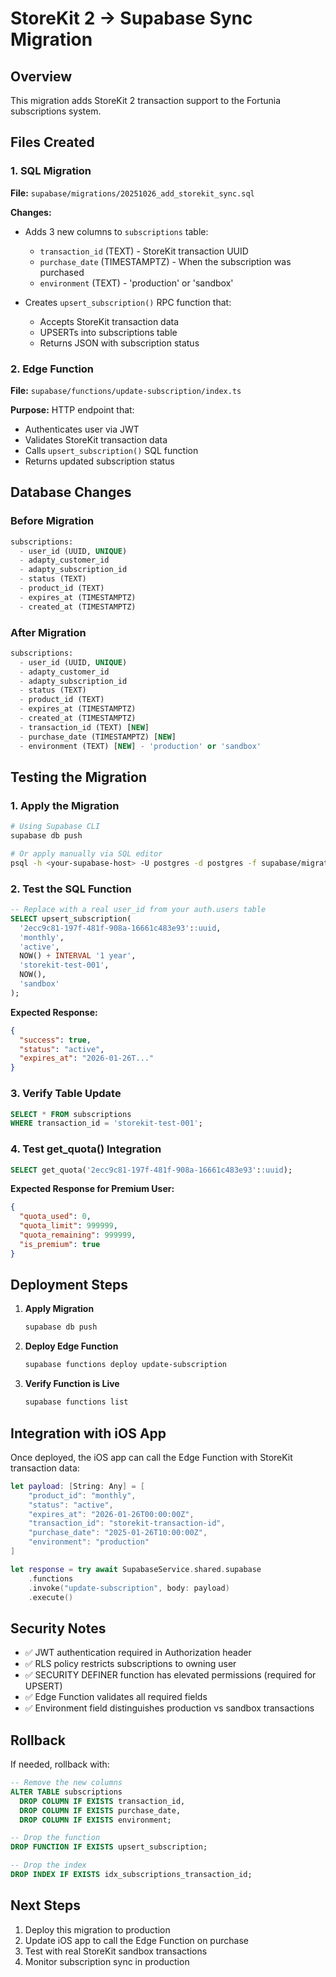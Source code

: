 # StoreKit 2 → Supabase Sync Migration

## Overview
This migration adds StoreKit 2 transaction support to the Fortunia subscriptions system.

## Files Created

### 1. SQL Migration
**File:** `supabase/migrations/20251026_add_storekit_sync.sql`

**Changes:**
- Adds 3 new columns to `subscriptions` table:
  - `transaction_id` (TEXT) - StoreKit transaction UUID
  - `purchase_date` (TIMESTAMPTZ) - When the subscription was purchased
  - `environment` (TEXT) - 'production' or 'sandbox'

- Creates `upsert_subscription()` RPC function that:
  - Accepts StoreKit transaction data
  - UPSERTs into subscriptions table
  - Returns JSON with subscription status

### 2. Edge Function
**File:** `supabase/functions/update-subscription/index.ts`

**Purpose:** HTTP endpoint that:
- Authenticates user via JWT
- Validates StoreKit transaction data
- Calls `upsert_subscription()` SQL function
- Returns updated subscription status

## Database Changes

### Before Migration
```sql
subscriptions:
  - user_id (UUID, UNIQUE)
  - adapty_customer_id
  - adapty_subscription_id
  - status (TEXT)
  - product_id (TEXT)
  - expires_at (TIMESTAMPTZ)
  - created_at (TIMESTAMPTZ)
```

### After Migration
```sql
subscriptions:
  - user_id (UUID, UNIQUE)
  - adapty_customer_id
  - adapty_subscription_id
  - status (TEXT)
  - product_id (TEXT)
  - expires_at (TIMESTAMPTZ)
  - created_at (TIMESTAMPTZ)
  - transaction_id (TEXT) [NEW]
  - purchase_date (TIMESTAMPTZ) [NEW]
  - environment (TEXT) [NEW] - 'production' or 'sandbox'
```

## Testing the Migration

### 1. Apply the Migration
```bash
# Using Supabase CLI
supabase db push

# Or apply manually via SQL editor
psql -h <your-supabase-host> -U postgres -d postgres -f supabase/migrations/20251026_add_storekit_sync.sql
```

### 2. Test the SQL Function
```sql
-- Replace with a real user_id from your auth.users table
SELECT upsert_subscription(
  '2ecc9c81-197f-481f-908a-16661c483e93'::uuid,
  'monthly',
  'active',
  NOW() + INTERVAL '1 year',
  'storekit-test-001',
  NOW(),
  'sandbox'
);
```

**Expected Response:**
```json
{
  "success": true,
  "status": "active",
  "expires_at": "2026-01-26T..."
}
```

### 3. Verify Table Update
```sql
SELECT * FROM subscriptions 
WHERE transaction_id = 'storekit-test-001';
```

### 4. Test get_quota() Integration
```sql
SELECT get_quota('2ecc9c81-197f-481f-908a-16661c483e93'::uuid);
```

**Expected Response for Premium User:**
```json
{
  "quota_used": 0,
  "quota_limit": 999999,
  "quota_remaining": 999999,
  "is_premium": true
}
```

## Deployment Steps

1. **Apply Migration**
   ```bash
   supabase db push
   ```

2. **Deploy Edge Function**
   ```bash
   supabase functions deploy update-subscription
   ```

3. **Verify Function is Live**
   ```bash
   supabase functions list
   ```

## Integration with iOS App

Once deployed, the iOS app can call the Edge Function with StoreKit transaction data:

```swift
let payload: [String: Any] = [
    "product_id": "monthly",
    "status": "active",
    "expires_at": "2026-01-26T00:00:00Z",
    "transaction_id": "storekit-transaction-id",
    "purchase_date": "2025-01-26T10:00:00Z",
    "environment": "production"
]

let response = try await SupabaseService.shared.supabase
    .functions
    .invoke("update-subscription", body: payload)
    .execute()
```

## Security Notes

- ✅ JWT authentication required in Authorization header
- ✅ RLS policy restricts subscriptions to owning user
- ✅ SECURITY DEFINER function has elevated permissions (required for UPSERT)
- ✅ Edge Function validates all required fields
- ✅ Environment field distinguishes production vs sandbox transactions

## Rollback

If needed, rollback with:

```sql
-- Remove the new columns
ALTER TABLE subscriptions 
  DROP COLUMN IF EXISTS transaction_id,
  DROP COLUMN IF EXISTS purchase_date,
  DROP COLUMN IF EXISTS environment;

-- Drop the function
DROP FUNCTION IF EXISTS upsert_subscription;

-- Drop the index
DROP INDEX IF EXISTS idx_subscriptions_transaction_id;
```

## Next Steps

1. Deploy this migration to production
2. Update iOS app to call the Edge Function on purchase
3. Test with real StoreKit sandbox transactions
4. Monitor subscription sync in production
